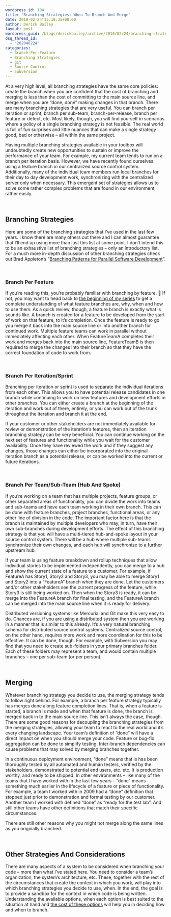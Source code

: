 ```yaml
---
wordpress_id: 104
title: 'Branching Strategies: When To Branch And Merge'
date: 2010-02-24T15:18:35+00:00
author: Derick Bailey
layout: post
wordpress_guid: /blogs/derickbailey/archive/2010/02/24/branching-strategies-when-to-branch-and-merge.aspx
dsq_thread_id:
  - "262046224"
categories:
  - Branch-Per-Feature
  - Branching Strategies
  - git
  - Source Control
  - Subversion
---
```

</p> 

At a very high level, all branching strategies have the same core policies: create the branch when you are confident that the cost of branching and merging is less than the cost of committing to the main source line, and merge when you are “done, done” making changes in that branch. There are many branching strategies that are very useful. You can branch per iteration or sprint, branch per sub-team, branch-per-release, branch per feature or defect, etc. Most likely, though, you will find yourself in scenarios where a policy of a single branching strategy is not feasible. The real world is full of fun surprises and little nuances that can make a single strategy good, bad or otherwise – all within the same project. 

Having multiple branching strategies available in your toolbox will undoubtedly create new opportunities to sustain or improve the performance of your team. For example, my current team tends to run on a branch per iteration basis. However, we have recently found ourselves using a feature branch in our centralized source control system. Additionally, many of the individual team members run local branches for their day to day development work, synchronizing with the centralized server only when necessary. This emergent set of strategies allows us to solve some rather complex problems that are found in our environment, rather easily. 

&#160;

## Branching Strategies

Here are some of the branching strategies that I’ve used in the last few years. I know there are many others out there and I can almost guarantee that I’ll end up using more than just this list at some point. I don’t intend this to be an exhaustive list of branching strategies – only an introductory list. For a much more in-depth discussion of other branching strategies check out Brad Appleton’s “[Branching Patterns for Parallel Software Development](http://www.cmcrossroads.com/bradapp/acme/branching/)”. 

&#160;

### Branch Per Feature

If you’re reading this, you’re probably familiar with branching by feature. 🙂 If not, you may want to head back to [the beginning of my series](http://www.lostechies.com/blogs/derickbailey/archive/2009/07/15/branch-per-feature-source-control-introduction.aspx) to get a complete understanding of what feature branches are, why, when and how to use them. As a quick review, though, a feature branch is exactly what is sounds like. A branch is created for a feature to be developed from the start of work on that feature, to it’s completion. Once the feature is ready to go you merge it back into the main source line or into another branch for continued work. Multiple feature teams can work in parallel without immediately affecting each other. When FeatureTeamA completes their work and merges back into the main source line, FeatureTeamB is then required to merge the changes into their branch so that they have the correct foundation of code to work from.

&#160;

### Branch Per Iteration/Sprint

Branching per iteration or sprint is used to separate the individual iterations from each other. This allows you to have potential release candidates in one branch while continuing to work on new features and development efforts in other branches. You can either create a branch at the beginning of the iteration and work out of there, entirely, or you can work out of the trunk throughout the iteration and branch it at the end. 

If your customer or other stakeholders are not immediately available for review or demonstration of the iteration’s features, then an iteration branching strategy can be very beneficial. You can continue working on the next set of features and functionality while you wait for the customer availability. Once they have reviewed the work and if they suggest any changes, those changes can either be incorporated into the original iteration branch as a potential release, or can be worked into the current or future iterations.

&#160;

### Branch Per Team/Sub-Team (Hub And Spoke)

If you’re working on a team that has multiple projects, feature groups, or other separated areas of functionality, you can divide the work into teams and sub-teams and have each team working in their own branch. This can be done with feature branches, project branches, functional areas, or any other line of division in the code. The important factor here is that the branch is maintained by multiple developers who may, in turn, have their own sub-branches during development efforts. The effect of this branching strategy is that you will have a multi-tiered hub-and-spoke layout in your source control system. There will be a hub where multiple sub-teams synchronize their own changes, and each hub will synchronize to a further upstream hub. 

If your team is using feature breakdown and rollup techniques that allow individual stories to be implemented independently, you can merge to a hub and show the current state of a feature to a customer. For example, if FeatureA has Story1, Story2 and Story3, you may be able to merge Story1 and Story2 into a “FeatureA” branch when they are done. Let the customers and/or other stakeholders see the current progress of the feature, while Story3 is still being worked on. Then when the Story3 is ready, it can be merge into the FeatureA branch for final testing, and the FeatureA branch can be merged into the main source line when it is ready for delivery. 

Distributed versioning systems like Mercurial and Git make this very easy to do. Chances are, if you are using a distributed system then you are working in a manner that is similar to this already. It’s a very natural branching schema for distributed source control systems. Centralized source control, on the other hand, requires more work and more coordination for this to be effective. It can be done, though. For example, with Subversion you may find that you need to create sub-folders in your primary branches folder. Each of these folders may represent a team, and would contain multiple branches – one per sub-team (or per person).

&#160;

## Merging

Whatever branching strategy you decide to use, the merging strategy tends to follow right behind. For example, a branch per feature strategy typically has merges done along feature completion lines. That is, when a feature is started, a branch is made and when that feature is done, the branch is merged back in to the main source line. This isn’t always the case, though. There are some good reasons for decoupling the branching strategies from the merging strategies, allowing your team to react to the real world and it’s every changing landscape. Your team’s definition of “done” will have a direct impact on when you should merge your code. Feature or bug-fix aggregation can be done to simplify testing. Inter-branch dependencies can cause problems that may solved by merging branches together. 

In a continuous deployment environment, “done” means that is has been thoroughly tested by all automated and human testers, verified by the stakeholders, demonstrated to potential end users, etc. etc. It is production worthy, and ready to be shipped. In other environments – like many of the teams that I have worked with in the last few years &#8211; “done” means something much earlier in the lifecycle of a feature or piece of functionality. For example, a team I worked with in 2009 had a “done” definition that stopped just prior to demonstration and formal testing by our customer. Another team I worked with defined “done” as “ready for the test lab”. And still other teams have other definitions that match their specific circumstances.

There are still other reasons why you might not merge along the same lines as you originally branched.

&#160;

## Other Strategies And Considerations

There are many aspects of a system to be considered when branching your code – more than what I’ve stated here. You need to consider a team’s organization, the system’s architecture, etc. These, together with the rest of the circumstances that create the context in which you work, will play into which branching strategies you decide to use, when. In the end, the goal is to provide a sandbox for the context in which code is being written. Understanding the available options, when each option is best suited to the situation at hand and [the cost of these options](http://www.lostechies.com/blogs/derickbailey/archive/2010/02/24/branching-strategies-the-cost-of-branching-and-merging.aspx) will help you in deciding how and when to branch.